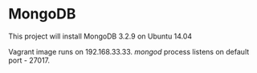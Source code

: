 # MongoDB

This project will install MongoDB 3.2.9 on Ubuntu 14.04

Vagrant image runs on 192.168.33.33. _mongod_ process listens on default port - 27017.
